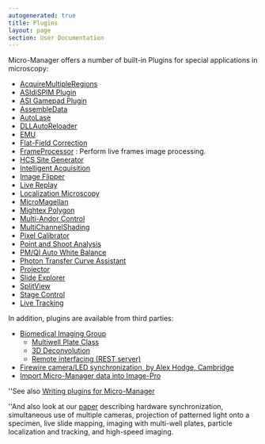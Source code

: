 ```yaml
---
autogenerated: true
title: Plugins
layout: page
section: User Documentation
---
```


Micro-Manager offers a number of built-in Plugins for special
applications in microscopy:

  - [AcquireMultipleRegions](AcquireMultipleRegions "wikilink")
  - [ASIdiSPIM Plugin](ASIdiSPIM_Plugin "wikilink")
  - [ASI Gamepad Plugin](ASI_Gamepad_Plugin "wikilink")
  - [AssembleData](AssembleData "wikilink")
  - [AutoLase](AutoLase "wikilink")
  - [DLLAutoReloader](DLLAutoReloader "wikilink")
  - [EMU](EMU "wikilink")
  - [Flat-Field Correction](Flat-Field_Correction "wikilink")
  - [FrameProcessor](FrameProcessor "wikilink") : Perform live frames
    image processing.
-   [HCS Site Generator](HCS_Site_Generator "wikilink")
-   [Intelligent Acquisition](Intelligent_Acquisition "wikilink")
-   [Image Flipper](Image_Flipper "wikilink")
-   [Live Replay](Live_Replay "wikilink")
-   [Localization Microscopy](Localization_Microscopy "wikilink")
-   [MicroMagellan](MicroMagellan "wikilink")
-   [Mightex Polygon](Mightex_Polygon_Plugin "wikilink")
-   [Multi-Andor Control](Multi-Andor_Control "wikilink")
-   [MultiChannelShading](MultiChannelShading "wikilink")
-   [Pixel Calibrator](Pixel_Calibrator_Plugin "wikilink")
-   [Point and Shoot Analysis](Point_and_Shoot_Analysis "wikilink")
-   [PM/QI Auto White Balance](PM/QI_Auto_White_Balance "wikilink")
-   [Photon Transfer Curve
    Assistant](Photon_Transfer_Curve_Assistant "wikilink")
-   [Projector](Projector "wikilink")
-   [Slide Explorer](Slide_Explorer_Plugin "wikilink")
-   [SplitView](SplitView "wikilink")
-   [Stage Control](Stage_Control "wikilink")
-   [Live Tracking](Tracker_Plugin "wikilink")

In addition, plugins are available from third parties:

-   [Biomedical Imaging Group](http://big.umassmed.edu)
    -   [Multiwell Plate Class](Well_Plate_Plugin "wikilink")
    -   [3D Deconvolution](3D_Deconvolution "wikilink")
    -   [Remote interfacing (REST
        server)](https://github.com/kbellve/MMrestServer)
-   [Firewire camera/LED synchronization, by Alex Hodge,
    Cambridge](http://flybrain.mrc-lmb.cam.ac.uk/dokuwiki/doku.php?id=alex:projects:fluorescent_imaging:start)
-   [Import Micro-Manager data into
    Image-Pro](http://www.mediacy.com/index.aspx?page=IP_MicroManager_plugin)

''See also [Writing plugins for
Micro-Manager](Writing_plugins_for_Micro-Manager "wikilink")

''And also look at our
[paper](http://www.jbmethods.org/jbm/article/view/36/28) describing
hardware synchronization, simultaneous use of multiple cameras,
projection of patterned light onto a specimen, live slide mapping,
imaging with multi-well plates, particle localization and tracking, and
high-speed imaging.


